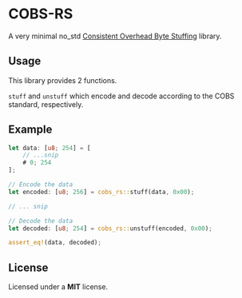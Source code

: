 # COBS-RS

A very minimal no_std [Consistent Overhead Byte
Stuffing](https://en.wikipedia.org/wiki/Consistent_Overhead_Byte_Stuffing) library.

## Usage

This library provides 2 functions.

`stuff` and `unstuff` which encode and decode according to the COBS standard,
respectively.

## Example

```rust
let data: [u8; 254] = [
    // ...snip
    # 0; 254
];

// Encode the data
let encoded: [u8; 256] = cobs_rs::stuff(data, 0x00);

// ... snip

// Decode the data
let decoded: [u8; 254] = cobs_rs::unstuff(encoded, 0x00);

assert_eq!(data, decoded);
```

## License

Licensed under a __MIT__ license.
